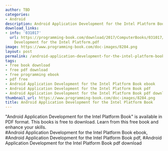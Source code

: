 ```yaml
---
author: TBD
categories:
- Android
description: Android Application Development for the Intel Platform Book
download_links:
- info: '031017'
  url: https://programming-book.com/download/2017/ComputerBooks/031017/Android Application
    Development for the Intel Platform.pdf
image: https://www.programming-book.com/doc-images/8284.png
layout: post
permalink: /android-application-development-for-the-intel-platform-book.html
tags:
- free book download
- free pdf download
- free programming ebook
- pdf free
- Android Application Development for the Intel Platform Book ebook
- Android Application Development for the Intel Platform Book pdf
- Android Application Development for the Intel Platform Book pdf download
thumbnail_url: https://www.programming-book.com/doc-images/8284.png
title: Android Application Development for the Intel Platform Book
---
```


 
<div class="item-desc text-justify">
  "Android Application Development for the Intel Platform Book" is available in PDF format. This books is free to download. Learn from this free book and enhance your skills.
  <br>
  #Android Application Development for the Intel Platform Book ebook, #Android Application Development for the Intel Platform Book pdf, #Android Application Development for the Intel Platform Book pdf download
</div>
